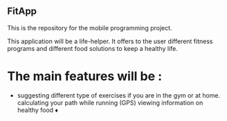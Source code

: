 ## FitApp
This is the repository for the mobile programming project.

This application will be a life-helper. It offers to the user different fitness programs and different food solutions to keep a healthy life.
# The main features will be :
* suggesting different type of exercises if you are in the gym or at home.
calculating your path while running (GPS)
viewing information on healthy food ♦ 
  
